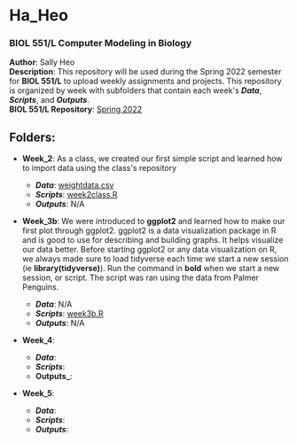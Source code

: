 # Ha_Heo

### BIOL 551/L Computer Modeling in Biology

**Author**: Sally Heo  
**Description**: This repository will be used during the Spring 2022 semester for **BIOL 551/L** to upload weekly assignments and projects. This repository is organized by week with subfolders that contain each week's **_Data_**, **_Scripts_**, and **_Outputs_**.  
**BIOL 551/L Repository**: [Spring 2022](https://github.com/Biol551-CSUN/Spring-2022) 

## **Folders**:

* **Week_2**: As a class, we created our first simple script and learned how to import data using the class's repository  
  * **_Data_**: [weightdata.csv](https://github.com/Biol551-CSUN/Ha_Heo/blob/main/Week_2/Data/weightdata.csv) 
  * **_Scripts_**: [week2class.R](https://github.com/Biol551-CSUN/Ha_Heo/blob/main/Week_2/Scripts/week2class.R) 
  * **_Outputs_**: N/A   
    
* **Week_3b**: We were introduced to **ggplot2** and learned how to make our first plot through ggplot2. ggplot2 is a data visualization package in R and is good to use for describing and building graphs. It helps visualize our data better. Before starting ggplot2 or any data visualization on R, we always made sure to load tidyverse each time we start a new session (ie **library(tidyverse)**). Run the command in **bold** when we start a new session, or script. The script was ran using the data from Palmer Penguins. 
  * **_Data_**: N/A
  * **_Scripts_**: [week3b.R](https://github.com/Biol551-CSUN/Ha_Heo/blob/main/Week_3b/Scripts/week3b.R)
  * **_Outputs_**: N/A
  
* **Week_4**:
  * **_Data_**:
  * **_Scripts_**:
  * **Outputs_**: 

* **Week_5**:
  * **_Data_**:
  * **_Scripts_**:
  * **_Outputs_**: 
